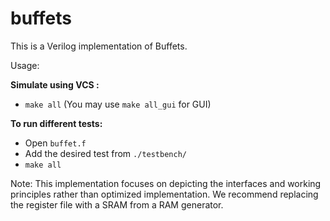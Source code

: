 # buffets

This is a Verilog implementation of Buffets.

Usage: 

**Simulate using VCS :** 
- `make all` (You may use `make all_gui` for GUI)

**To run different tests:**
- Open `buffet.f`
- Add the desired test from `./testbench/`
- `make all`


Note: This implementation focuses on depicting the interfaces and working principles rather than optimized implementation. We recommend replacing the register file with a SRAM from a RAM generator.

